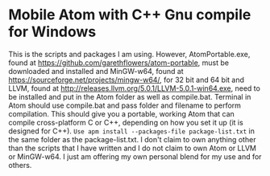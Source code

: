 # Mobile Atom with C++ Gnu compile for Windows

This is the scripts and packages I am using. However, AtomPortable.exe, found at https://github.com/garethflowers/atom-portable, must be
downloaded and installed and MinGW-w64, found at https://sourceforge.net/projects/mingw-w64/, for 32 bit and 64 bit and LLVM, found at http://releases.llvm.org/5.0.1/LLVM-5.0.1-win64.exe, need to be installed
and put in the Atom folder as well as compile.bat. Terminal in Atom should use
compile.bat and pass folder and filename to perform compilation. This should give
you a portable, working Atom that can compile cross-platform C or C++, depending
on how you set it up (it is designed for C++). `Use apm install --packages-file package-list.txt` in the same folder as the package-list.txt. I don't claim to own anything
other than the scripts that I have written and I do not claim to own Atom or LLVM
or MinGW-w64. I just am offering my own personal blend for my use and for others.
